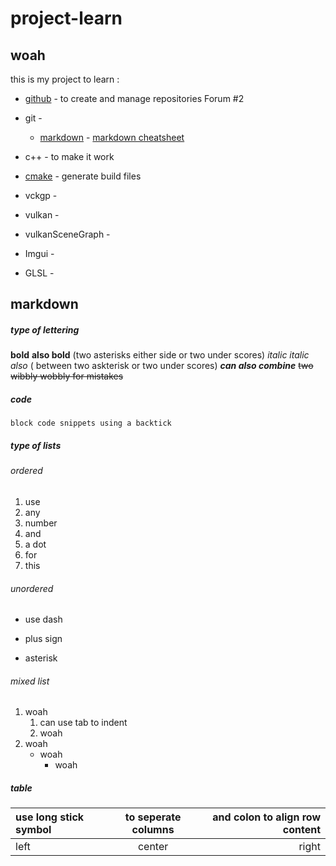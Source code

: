# project-learn
## woah

 this is my project to learn : 
 * [github](http:///www.github.com) - to create and manage repositories  Forum #2
 * git - 
   * [markdown]() - [markdown cheatsheet](https://github.com/im-luka/markdown-cheatsheet)
    
 * c++ - to make it work
 * [cmake](http://cmake.org) - generate build files
 * vckgp -
 * vulkan - 
 * vulkanSceneGraph -
 * Imgui -
 * GLSL -


## markdown 
##### type of lettering
**bold**  __also bold__  (two asterisks either side or two under scores)
*italic*  _italic also_ ( between two askterisk or two under scores) 
**_can also combine_** 
~~two wibbly wobbly for mistakes~~

##### code
`block code snippets using a backtick`

##### type of lists 
###### ordered
1. use
2. any
3. number
4. and
5. a dot
6. for
7. this

###### unordered
- use dash
+ plus sign
* asterisk

###### mixed list
1. woah
   1.  can use tab to indent
   2.  woah
3. woah
   - woah
     -  woah
    
#####  table
| use long stick symbol | to seperate columns | and colon to align row content|
|:----------------------|:-------------------:|------------------------------:|
|left                   |center| right|





